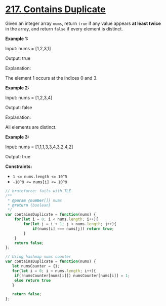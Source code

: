 # [217. Contains Duplicate](https://leetcode.com/problems/contains-duplicate/description/)

Given an integer array `nums`, return `true` if any value appears **at least twice**  in the array, and return `false` if every element is distinct.

**Example 1:**

<div class="example-block">
Input: nums = [1,2,3,1]

Output: true

Explanation:

The element 1 occurs at the indices 0 and 3.

**Example 2:**

<div class="example-block">
Input: nums = [1,2,3,4]

Output: false

Explanation:

All elements are distinct.

**Example 3:**

<div class="example-block">
Input: nums = [1,1,1,3,3,4,3,2,4,2]

Output: true

**Constraints:**

- `1 <= nums.length <= 10^5`
- `-10^9 <= nums[i] <= 10^9`


```js
// bruteforce: fails with TLE
/**
 * @param {number[]} nums
 * @return {boolean}
 */
var containsDuplicate = function(nums) {
    for(let i = 0; i < nums.length; i++){
        for(let j = i + 1; j < nums.length; j++){
            if(nums[i] === nums[j]) return true;
        }
    }
    return false;
};
```


```js
// Using hashmap nums counter
var containsDuplicate = function(nums) {
   let numsCounter = {};
   for(let i = 0; i < nums.length; i++){
    if(!numsCounter[nums[i]]) numsCounter[nums[i]] = 1;
    else return true
   }

   return false;
};
```
